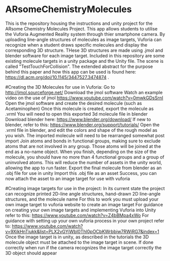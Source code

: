 # ARsomeChemistryMolecules

This is the repository housing the instructions and unity project for the ARsome Chemistry Molecules Project. This app allows students
to utilise the Vuforia Augmented Reality system through thier smartphone camera. By uploading line-angle structures of molecules as image targets,
Vuforia can recognize when a student draws specific molecules and display the corresponding 3D structure. THese 3D structures are made using .jmol and blender software for each image target. Included in this repository are some existing molecule targets in a unity package and the Unity file. The scene is called "TestTouchForCollision". The extended abstract for the purpose behind this paper and how this app can be used is found here: https://dl.acm.org/doi/10.1145/3447527.3474874 .

#Creating the 3D Molecules for use in Vuforia:
Go to http://jmol.sourceforge.net/
Download the jmol software
Watch an example video on the use of jmol https://www.youtube.com/watch?v=0mwkGDsSrnI
Open the jmol software and create the desired molecule (such as Acetaminophen)
Once this molecule is created, export the molecule as .vrml
You will need to open this exported 3d molecule file in blender
Download blender here: https://www.blender.org/download/
If new to blender, refer to this: https://www.blender.org/support/tutorials/
Open the .vrml file in blender, and edit the colors and shape of the rough model as you wish. The imported molecule will need to be rearranged somewhat post import
Join atoms and bonds in functional groups, making sure to exclude atoms that are not involved in any group. Those atoms will be joined at the end as a no-name object.
When you finish, depending on the size of the molecule, you should have no more than 4 functional groups and a group of uninvolved atoms. This will reduce the number of assets in the unity world, allowing the app to run faster.
Export the final molecule from blender as an .obj file for use in unity
Import this .obj file as an asset
Success, you can now attach the asset to an image target for use with vuforia

#Creating image targets for use in the project:
In its current state the project can recognize printed 2D-line angle structures, hand-drawn 2D line-angle structures, and the molecule name
For this to work you must upload your own image target to vuforia website to create an image target
For guidance on creating your own image targets and implementing Vuforia into Unity refer to this: https://www.youtube.com/watch?v=Z4bBMpa4xWo
For guidance with setting up your own vuforia process in your own project refer to: https://www.youtube.com/watch?v=9XikHnTiukk&list=PLX2vGYjWbI0Thl0pOCbKWrbbiw7RWiRG7&index=1
Once the image target is in unity, as described in the tutorials the 3D molecule object must be attached to the image target in scene.
If done correctly when run if the camera recognizes the image target correctly the 3D object should appear
